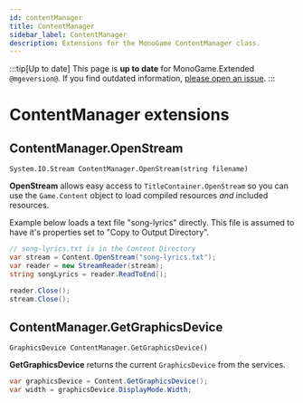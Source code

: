 ```yaml
---
id: contentManager
title: ContentManager
sidebar_label: ContentManager
description: Extensions for the MonoGame ContentManager class.
---
```


:::tip[Up to date]
This page is **up to date** for MonoGame.Extended `@mgeversion@`.  If you find outdated information, [please open an issue](https://github.com/craftworkgames/craftworkgames.github.io/issues).
:::

# ContentManager extensions

## ContentManager.OpenStream

`System.IO.Stream ContentManager.OpenStream(string filename)`

**OpenStream** allows easy access to `TitleContainer.OpenStream` so you can use the `Game.Content` object to load compiled resources *and* included resources.

Example below loads a text file "song-lyrics" directly.  This file is assumed to have it's properties set to "Copy to Output Directory".
```csharp
// song-lyrics.txt is in the Content Directory
var stream = Content.OpenStream("song-lyrics.txt");
var reader = new StreamReader(stream);
string songLyrics = reader.ReadToEnd();

reader.Close();
stream.Close();
```

## ContentManager.GetGraphicsDevice

`GraphicsDevice ContentManager.GetGraphicsDevice()`

**GetGraphicsDevice** returns the current `GraphicsDevice` from the services.

```csharp
var graphicsDevice = Content.GetGraphicsDevice();
var width = graphicsDevice.DisplayMode.Width;
```
